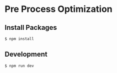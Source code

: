 # Pre Process Optimization

## Install Packages

```bash
$ npm install
```

## Development

```bash
$ npm run dev
```
